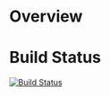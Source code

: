 # Overview

# Build Status

[![Build Status](https://pchmielecki87.visualstudio.com/TechBrain/_apis/build/status/pchmielecki87.CSharpTest?branchName=master)](https://pchmielecki87.visualstudio.com/TechBrain/_build/latest?definitionId=6&branchName=master)